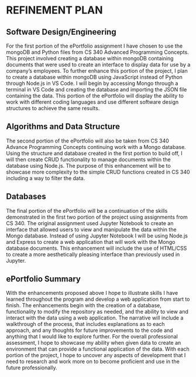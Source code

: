  # REFINEMENT PLAN

## Software Design/Engineering

For the first portion of the ePortfolio assignment I have chosen to use the mongoDB and Python files from CS 340 Advanced Programming Concepts.  This project involved creating a database within mongoDB containing documents that were used to create an interface to display data for use by a company’s employees.  To further enhance this portion of the project, I plan to create a database within mongoDB using JavaScript instead of Python through Node.js in VS Code.  I will begin by accessing Mongo through a terminal in VS Code and creating the database and importing the JSON file containing the data.   This portion of the ePortfolio will display the ability to work with different coding languages and use different software design structures to achieve the same results. 
  
## Algorithms and Data Structure

The second portion of the ePortfolio will also be taken from CS 340 Advance Programming Concepts continuing work with a Mongo database.  Using the structure and database created in the first portion to build off, I will then create CRUD functionality to manage documents within the database using Node.js.  The purpose of this enhancement will be to showcase more complexity to the simple CRUD functions created in CS 340 including a way to filter the data.  

## Databases

The final portion of the ePortfolio will be a continuation of the skills demonstrated in the first two portion of the project using assignments from CS 340.  The original assignment used Jupyter Notebook to create an interface that allowed users to view and manipulate the data within the Mongo database.  Instead of using Jupyter Notebook I will be using Node.js and Express to create a web application that will work with the Mongo database documents.  This enhancement will include the use of HTML/CSS to create a more aesthetically pleasing interface than previously used in Jupyter.  

## ePortfolio Summary

With the enhancements proposed above I hope to illustrate skills I have learned throughout the program and develop a web application from start to finish.  The enhancements begin with the creation of a database, functionality to modify the repository as needed, and the ability to view and interact with the data using a web application.  The narrative will include a walkthrough of the process, that includes explanations as to each approach, and any thoughts for future improvements to the code and anything that I would like to explore further.  For the overall professional assessment, I hope to showcase my ability when given data to create an environment that can provide a functional application of the data.  With each portion of the project, I hope to uncover any aspects of development that I need to research and work more on to become proficient and use in the future professionally.
